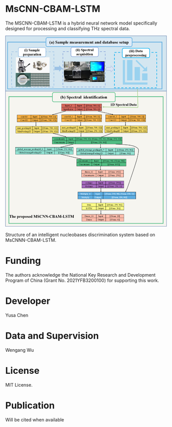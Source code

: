 # MsCNN-CBAM-LSTM
The MSCNN-CBAM-LSTM is a hybrid neural network model specifically designed for processing and classifying THz spectral data. 




<p align="center">
  <img width="750" src="MsCNN-CBAM-LSTM model/img/Structure of an intelligent nucleobases discrimination system based on MsCNNN-CBAM-LSTM.png">
</p>

Structure of an intelligent nucleobases discrimination system based on MsCNNN-CBAM-LSTM.

# Funding

The authors acknowledge the National Key Research and Development Program of China (Grant No. 2021YFB3200100) for supporting this work.

# Developer

Yusa Chen

# Data and Supervision

Wengang Wu


# License

MIT License.

# Publication
Will be cited when available
